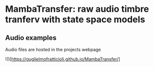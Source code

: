 # MambaTransfer: raw audio timbre tranferv with state space models 

## Audio examples 

Audio files are hosted in the projects webpage 

!()[https://guglielmofratticioli.github.io/MambaTransfer/]

